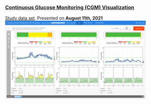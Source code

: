 ### [Continuous Glucose Monitoring (CGM) Visualization](agstn.github.io/cgm/)  
[Study data set](https://github.com/VIS-SIG/Wonderful-Wednesdays/tree/master/data/2021/2021-08-11). Presented on **August 11th, 2021**    
<img src="https://raw.githubusercontent.com/agstn/CGM/main/CGM-trelliscope.png" width="90%" height="90%">
